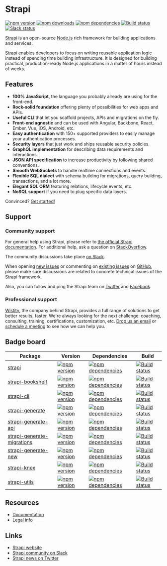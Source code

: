 # Strapi

[![npm version](https://img.shields.io/npm/v/strapi.svg)](https://www.npmjs.org/package/strapi)
[![npm downloads](https://img.shields.io/npm/dm/strapi.svg)](https://www.npmjs.org/package/strapi)
[![npm dependencies](https://david-dm.org/wistityhq/strapi.svg)](https://david-dm.org/wistityhq/strapi)
[![Build status](https://travis-ci.org/wistityhq/strapi.svg?branch=master)](https://travis-ci.org/wistityhq/strapi)
[![Slack status](http://strapi-slack.herokuapp.com/badge.svg)](http://slack.strapi.io)

[Strapi](http://strapi.io/) is an open-source [Node.js](https://nodejs.org/) rich framework for building applications and services.

[Strapi](http://strapi.io/) enables developers to focus on writing reusable application logic instead of spending time building infrastructure. It is designed for building practical, production-ready Node.js applications in a matter of hours instead of weeks.

## Features

- **100% JavaScript**, the language you probably already are using for the front-end.
- **Rock-solid foundation** offering plenty of possibilities for web apps and APIs.
- **Useful CLI** that let you scaffold projects, APIs and migrations on the fly.
- **Front-end agnostic** and can be used with Angular, Backbone, React, Ember, Vue, iOS, Android, etc.
- **Easy authentication** with 150+ supported providers to easily manage your authentication processes.
- **Security layers** that just work and ships reusable security policies.
- **GraphQL implementation** for describing data requirements and interactions.
- **JSON API specification** to increase productivity by following shared conventions.
- **Smooth WebSockets** to handle realtime connections and events.
- **Flexible SQL dialect** with schema building for migrations, query building, transactions, and a lot more.
- **Elegant SQL ORM** featuring relations, lifecycle events, etc.
- **NoSQL support** if you need to plug specific data layers.

Convinced? [Get started!](./docs/)

## Support

### Community support

For general help using Strapi, please refer to [the official Strapi documentation](http://strapi.io/docs/). For additional help, ask a question on [StackOverflow](http://stackoverflow.com/questions/tagged/strapi).

The community discussions take place [on Slack](http://slack.strapi.io).

When opening [new issues](https://github.com/wistityhq/strapi/issues/new) or commenting on [existing issues](https://github.com/wistityhq/strapi/issues) on [GitHub](https://github.com/wistityhq/strapi), please make sure discussions are related to concrete technical issues of the Strapi framework.

Also, you can follow and ping the Strapi team on [Twitter](https://twitter.com/strapijs) and [Facebook](https://www.facebook.com/Strapi-616063331867161).

### Professional support

[Wistity](http://wistity.co), the company behind Strapi, provides a full range of solutions to get better results, faster. We're always looking for the next challenge: coaching, consulting, training, certifications, customization, etc. [Drop us an email](mailto:support@wistity.co) or [schedule a meeting](https://calendly.com/wistityhq/) to see how we can help you.

## Badge board

| Package | Version | Dependencies | Build |
|---------|---------|--------------|-------|
| [strapi](https://github.com/wistityhq/strapi/tree/master/packages/strapi) | [![npm version](https://img.shields.io/npm/v/strapi.svg)](https://www.npmjs.org/package/strapi) | [![npm dependencies](https://david-dm.org/wistityhq/strapi.svg)](https://david-dm.org/wistityhq/strapi) | [![Build status](https://travis-ci.org/wistityhq/strapi.svg?branch=master)](https://travis-ci.org/wistityhq/strapi) |
| [strapi-bookshelf](https://github.com/wistityhq/strapi/tree/master/packages/strapi-bookshelf) | [![npm version](https://img.shields.io/npm/v/strapi-bookshelf.svg)](https://www.npmjs.org/package/strapi-bookshelf) | [![npm dependencies](https://david-dm.org/wistityhq/strapi-bookshelf.svg)](https://david-dm.org/wistityhq/strapi-bookshelf) | [![Build status](https://travis-ci.org/wistityhq/strapi-bookshelf.svg?branch=master)](https://travis-ci.org/wistityhq/strapi-bookshelf) |
| [strapi-cli](https://github.com/wistityhq/strapi/tree/master/packages/strapi-cli) | [![npm version](https://img.shields.io/npm/v/strapi-cli.svg)](https://www.npmjs.org/package/strapi-cli) | [![npm dependencies](https://david-dm.org/wistityhq/strapi-cli.svg)](https://david-dm.org/wistityhq/strapi-cli) | [![Build status](https://travis-ci.org/wistityhq/strapi-cli.svg?branch=master)](https://travis-ci.org/wistityhq/strapi-cli) |
| [strapi-generate](https://github.com/wistityhq/strapi/tree/master/packages/strapi-generate) | [![npm version](https://img.shields.io/npm/v/strapi-generate.svg)](https://www.npmjs.org/package/strapi-generate) | [![npm dependencies](https://david-dm.org/wistityhq/strapi-generate.svg)](https://david-dm.org/wistityhq/strapi-generate) | [![Build status](https://travis-ci.org/wistityhq/strapi-generate.svg?branch=master)](https://travis-ci.org/wistityhq/strapi-generate) |
| [strapi-generate-api](https://github.com/wistityhq/strapi/tree/master/packages/strapi-generate-api) | [![npm version](https://img.shields.io/npm/v/strapi-generate-api.svg)](https://www.npmjs.org/package/strapi-generate-api) | [![npm dependencies](https://david-dm.org/wistityhq/strapi-generate-api.svg)](https://david-dm.org/wistityhq/strapi-generate-api) | [![Build status](https://travis-ci.org/wistityhq/strapi-generate-api.svg?branch=master)](https://travis-ci.org/wistityhq/strapi-generate-api) |
| [strapi-generate-migrations](https://github.com/wistityhq/strapi/tree/master/packages/strapi-generate-migrations) | [![npm version](https://img.shields.io/npm/v/strapi-generate-migrations.svg)](https://www.npmjs.org/package/strapi-generate-migrations) | [![npm dependencies](https://david-dm.org/wistityhq/strapi-generate-migrations.svg)](https://david-dm.org/wistityhq/strapi-generate-migrations) | [![Build status](https://travis-ci.org/wistityhq/strapi-generate-migrations.svg?branch=master)](https://travis-ci.org/wistityhq/strapi-generate-migrations) |
| [strapi-generate-new](https://github.com/wistityhq/strapi/tree/master/packages/strapi-generate-new) | [![npm version](https://img.shields.io/npm/v/strapi-generate-new.svg)](https://www.npmjs.org/package/strapi-generate-new) | [![npm dependencies](https://david-dm.org/wistityhq/strapi-generate-new.svg)](https://david-dm.org/wistityhq/strapi-generate-new) | [![Build status](https://travis-ci.org/wistityhq/strapi-generate-new.svg?branch=master)](https://travis-ci.org/wistityhq/strapi-generate-new) |
| [strapi-knex](https://github.com/wistityhq/strapi/tree/master/packages/strapi-knex) | [![npm version](https://img.shields.io/npm/v/strapi-knex.svg)](https://www.npmjs.org/package/strapi-knex) | [![npm dependencies](https://david-dm.org/wistityhq/strapi-knex.svg)](https://david-dm.org/wistityhq/strapi-knex) | [![Build status](https://travis-ci.org/wistityhq/strapi-knex.svg?branch=master)](https://travis-ci.org/wistityhq/strapi-knex) |
| [strapi-utils](https://github.com/wistityhq/strapi/tree/master/packages/strapi-utils) | [![npm version](https://img.shields.io/npm/v/strapi-utils.svg)](https://www.npmjs.org/package/strapi-utils) | [![npm dependencies](https://david-dm.org/wistityhq/strapi-utils.svg)](https://david-dm.org/wistityhq/strapi-utils) | [![Build status](https://travis-ci.org/wistityhq/strapi-utils.svg?branch=master)](https://travis-ci.org/wistityhq/strapi-utils) |

## Resources

- [Documentation](./docs)
- [Legal info](./info)

## Links

- [Strapi website](http://strapi.io/)
- [Strapi community on Slack](http://slack.strapi.io)
- [Strapi news on Twitter](https://twitter.com/strapijs)
